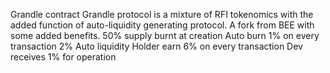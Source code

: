 Grandle contract Grandle protocol is a mixture of RFI tokenomics with the added function of auto-liquidity generating protocol. A fork from BEE with some added benefits. 
50% supply burnt at creation
Auto burn 1% on every transaction
2% Auto liquidity 
Holder earn 6% on every transaction 
Dev receives 1% for operation
